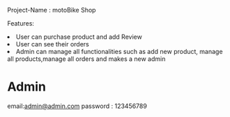 Project-Name : motoBike Shop

Features:

<li>User can purchase product and add Review</li>
<li>User can see their orders</li>
<li>Admin can manage all functionalities such as add new product, manage all products,manage all orders and makes a new admin</li>

<h1>Admin</h1>
 
 email:admin@admin.com
 password : 123456789